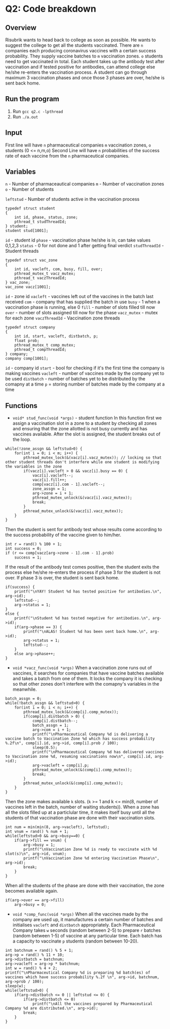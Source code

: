 # Q2: Code breakdown

## Overview
Risubrik wants to head back to college as soon as possible. He wants to suggest the college to get all the students vaccinated. There are `n` companies each producing coronavirus vaccines with a certain success probability. They supply vaccine batches to `m` vaccination zones. `o` students need to get vaccinated in total. Each student takes up the antibody test after vaccination and if tested positive for antibodies, can attend college else he/she re-enters the vaccination process. A student can go through maximum 3 vaccination phases and once those 3 phases are over, he/she is sent back home.

## Run the program
1. Run `gcc q2.c -lpthread`
2. Run `./a.out`

## Input
First line will have `n` pharmaceutical companies `m` vaccination zones, `o` students (0 <= n,m,o) Second Line will have `n` probabilities of the success rate of each vaccine from the `n` pharmaceutical companies.

## Variables
`n` - Number of pharmaceautical companies
`m` - Number of vaccination zones
`o` - Number of students 

`leftstud` - Number of students active in the vaccination process

```
typedef struct student
{
    int id, phase, status, zone; 
    pthread_t studThreadId;
} student;
student stud[1001];
```

`id` - student id
`phase` - vaccination phase he/she is in, can take values 0,1,2,3
`status` - 0 for not done and 1 after getting final verdict
`studThreadId` - Student threads


```
typedef struct vac_zone
{
    int id, vacleft, com, busy, fill, over;
    pthread_mutex_t vacz_mutex;
    pthread_t vaczThreadId;
} vac_zone;
vac_zone vacz[1001];
```

`id` - zone id
`vacleft` - vaccines left out of the vaccines in the batch last received 
`com` - company that has supplied the batch in use
`busy` - 1 when a vaccination phase is running, else 0
`fill` - number of slots filled till now
`over` - number of slots assigned till now for the phase
`vacz_mutex` - mutex for each zone 
`vaczThreadId` - Vaccination zone threads


```
typedef struct company
{
    int id, start, vacleft, distbatch, p;
    float prob;
    pthread_mutex_t comp_mutex;
    pthread_t compThreadId;
} company;
company comp[1001];
```

`id` - company id
`start` - bool for checking if it's the first time the company is making vaccines
`vacleft` - number of vaccines made by the company yet to be used
`distbatch` - number of batches yet to be distributed by the comapny at a time
`p` = storing number of batches made by the company at a time

## Functions

- `void* stud_func(void *args)` - student function
In this function first we assign a vaccination slot in a zone to a student by checking all zones and ensuring that the zone allotted is not busy currently and has vaccines available. After the slot is assigned, the student breaks out of the loop.

```
while(!zone_assgn && leftstud>0) {
    for(int i = 0; i < m; i++) {
        pthread_mutex_lock(&(vacz[i].vacz_mutex)); // locking so that other student threads don't interfere while one student is modifying the variables in the zone
        if(vacz[i].vacleft > 0 && vacz[i].busy == 0) {
            vacz[i].vacleft--;                     
            vacz[i].fill++;                      
            comp[vacz[i].com - 1].vacleft--;      
            zone_assgn = 1;                        
            arg->zone = i + 1;                    
            pthread_mutex_unlock(&(vacz[i].vacz_mutex));
            break;
        }
        pthread_mutex_unlock(&(vacz[i].vacz_mutex));
    }
}
```

Then the student is sent for antibody test whose results come according to the success probability of the vaccine given to him/her.
```
int r = rand() % 100 + 1; 
int success = 0;
if (r <= comp[vacz[arg->zone - 1].com - 1].prob) 
    success = 1;
```

If the result of the antibody test comes positive, then the student exits the process else he/she re-enters the process if phase 3 for the student is not over. If phase 3 is over, the student is sent back home.
```
if(success) {
    printf("\nYAY! Student %d has tested positive for antibodies.\n", arg->id);
    leftstud--;
    arg->status = 1;
}
else {
    printf("\nStudent %d has tested negative for antibodies.\n", arg->id);
    if(arg->phase == 3) {
        printf("\nALAS! Student %d has been sent back home.\n", arg->id);
        arg->status = 1; 
        leftstud--;                                
    }
    else arg->phase++;                               
}
```

- `void *vacz_func(void *args)`
When a vaccination zone runs out of vaccines, it searches for companies that have vaccine batches available and takes a batch from one of them. It locks the company it is checking so that other zones don't interfere with the comapny's variables in the meanwhile.
```
batch_assgn = 0;
while(!batch_assgn && leftstud>0) {
    for(int i = 0; i < n; i++) {
        pthread_mutex_lock(&(comp[i].comp_mutex));
        if(comp[i].distbatch > 0) {
            comp[i].distbatch--;
            batch_assgn = 1;
            arg->com = i + 1;
            printf("\nPharmaceutical Company %d is delivering a vaccine batch to Vaccination Zone %d which has success probability %.2f\n", comp[i].id, arg->id, comp[i].prob / 100); 
            sleep(0.5);
            printf("\nPharmaceutical Company %d has delivered vaccines to Vaccination zone %d, resuming vaccinations now\n", comp[i].id, arg->id);
            arg->vacleft = comp[i].p;
            pthread_mutex_unlock(&(comp[i].comp_mutex));
            break;
        }
        pthread_mutex_unlock(&(comp[i].comp_mutex));
    }
}
```
        
Then the zone makes available `k` slots. (`k` >= 1 and k <= min(8, number of vaccines left in the batch, number of waiting students)). When a zone has all the slots filled up at a particlular time, it makes itself busy until all the students of that vaccination phase are done with their vaccination slots.
```
int num = min(min(8, arg->vacleft), leftstud);
int vnum = rand() % num + 1;
while(leftstud>0 && arg->busy==0) {
    if(arg->fill == vnum) {
        arg->busy = 1;
        printf("\nVaccination Zone %d is ready to vaccinate with %d slot(s)\n​", arg->id, vnum);
        printf("\nVaccination Zone %d entering Vaccination Phase\n", arg->id);
        break;
    }
}
```
When all the students of the phase are done with their vaccination, the zone becomes available again.
```
if(arg->over == arg->fill)
    arg->busy = 0;
```

- `void *comp_func(void *args)`
When all the vaccines made by the company are used up, it manufactures a certain number of batches and initialises `vacleft` and `distbatch` appropriately. Each Pharmaceutical Company takes `w` seconds (random between 2-5) to prepare `r` batches (random between 1-5) of vaccine at any particular time. Each batch has a capacity to vaccinate `p` students (random between 10-20).
```
int batchnum = rand() % 5 + 1;
arg->p = rand() % 11 + 10;
arg->distbatch = batchnum;
arg->vacleft = arg->p * batchnum;
int w = rand() % 4 + 2;
printf("\nPharmaceutical Company %d is preparing %d batch(es) of vaccines which have success probability %.2f \n​", arg->id, batchnum, arg->prob / 100);
sleep(w);
while(leftstud>0) {
    if(arg->distbatch <= 0 || leftstud <= 0) {
        if(arg->distbatch <= 0)
            printf("\nAll the vaccines prepared by Pharmaceutical Company %d are distributed.\n", arg->id);
        break;
    }
}
```
